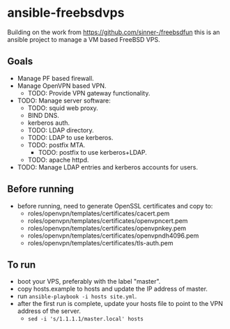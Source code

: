 # ansible-freebsdvps
Building on the work from https://github.com/sinner-/freebsdfun
this is an ansible project to manage a VM based FreeBSD VPS. 

## Goals
* Manage PF based firewall.
* Manage OpenVPN based VPN.
  * TODO: Provide VPN gateway functionality.
* TODO: Manage server software:
  * TODO: squid web proxy.
  * BIND DNS.
  * kerberos auth.
  * TODO: LDAP directory.
  * TODO: LDAP to use kerberos.
  * TODO: postfix MTA.
    * TODO: postfix to use kerberos+LDAP.
  * TODO: apache httpd.
* TODO: Manage LDAP entries and kerberos accounts for users.

## Before running
* before running, need to generate OpenSSL certificates and copy to:
  * roles/openvpn/templates/certificates/cacert.pem
  * roles/openvpn/templates/certificates/openvpncert.pem
  * roles/openvpn/templates/certificates/openvpnkey.pem
  * roles/openvpn/templates/certificates/openvpndh4096.pem
  * roles/openvpn/templates/certificates/tls-auth.pem

## To run
* boot your VPS, preferably with the label "master".
* copy hosts.example to hosts and update the IP address of master.
* run `ansible-playbook -i hosts site.yml`.
* after the first run is complete, update your hosts file to point to the VPN address of the server.
  * `sed -i 's/1.1.1.1/master.local' hosts`
